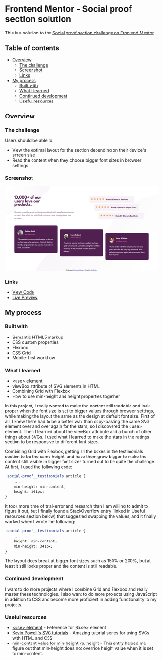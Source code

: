 # Frontend Mentor - Social proof section solution

This is a solution to the [Social proof section challenge on Frontend Mentor](https://www.frontendmentor.io/challenges/social-proof-section-6e0qTv_bA). 

## Table of contents

- [Overview](#overview)
  - [The challenge](#the-challenge)
  - [Screenshot](#screenshot)
  - [Links](#links)
- [My process](#my-process)
  - [Built with](#built-with)
  - [What I learned](#what-i-learned)
  - [Continued development](#continued-development)
  - [Useful resources](#useful-resources)

## Overview

### The challenge

Users should be able to:

- View the optimal layout for the section depending on their device's screen size
- Read the content when they choose bigger font sizes in browser settings

### Screenshot

![](./screenshot.png)

### Links

- [View Code](https://github.com/elizerdim/social-proof-section)
- [Live Preview](https://elizerdim.github.io/social-proof-section/)

## My process

### Built with

- Semantic HTML5 markup
- CSS custom properties
- Flexbox
- CSS Grid
- Mobile-first workflow

### What I learned

- &lt;use&gt; element
- viewBox attribute of SVG elements in HTML
- Combining Grid with Flexbox
- How to use min-height and height properties together

In this project, I really wanted to make the content still readable and look proper when the font size is set to bigger values through browser settings, while making the layout the same as the design at default font size. First of all, I knew there had to be a better way than copy-pasting the same SVG element over and over again for the stars, so I discovered the &lt;use&gt; element. Then I learned about the viewBox attribute and a bunch of other things about SVGs. I used what I learned to make the stars in the ratings section to be responsive to different font sizes. 

Combining Grid with Flexbox, getting all the boxes in the testimonials section to be the same height, and have them grow bigger to make the content still visible in bigger font sizes turned out to be quite the challenge. At first, I used the following code: 

```css
.social-proof__testimonials article {
    ...
    min-height: min-content;
    height: 341px;
}
```

It took more time of trial-error and research than I am willing to admit to figure it out, but I finally found a StackOverflow entry (linked in Useful resources section below) that suggested swapping the values, and it finally worked when I wrote the following: 

```css
.social-proof__testimonials article {
    ...
    height: min-content;
    min-height: 341px;
}
```

The layout does break at bigger font sizes such as 150% or 200%, but at least it still looks proper and the content is still readable.

### Continued development

I want to do more projects where I combine Grid and Flexbox and really master these technologies. I also want to do more projects using JavaScript in addition to CSS and become more proficient in adding functionality to my projects.

### Useful resources

- [&lt;use&gt; element](https://developer.mozilla.org/en-US/docs/Web/SVG/Element/use) - Reference for &lg;use&gt; element
- [Kevin Powell's SVG tutorials](https://www.youtube.com/playlist?list=PL4-IK0AVhVjP0EeV513_b30lhGRTfMbYd) - Amazing tutorial series for using SVGs with HTML and CSS 
- [min-content value for min-height vs. height](https://stackoverflow.com/questions/65336892/min-height-min-content-not-work-in-chrome-and-firefox) - This entry helped me figure out that min-height does not override height value when it is set to min-content.